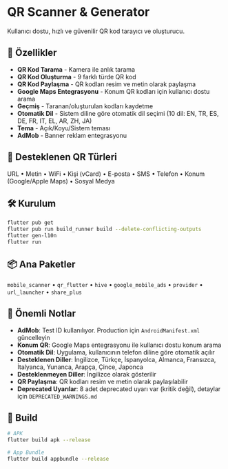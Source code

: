 # QR Scanner & Generator

Kullanıcı dostu, hızlı ve güvenilir QR kod tarayıcı ve oluşturucu.

## 🚀 Özellikler

- **QR Kod Tarama** - Kamera ile anlık tarama
- **QR Kod Oluşturma** - 9 farklı türde QR kod
- **QR Kod Paylaşma** - QR kodları resim ve metin olarak paylaşma
- **Google Maps Entegrasyonu** - Konum QR kodları için kullanıcı dostu arama
- **Geçmiş** - Taranan/oluşturulan kodları kaydetme
- **Otomatik Dil** - Sistem diline göre otomatik dil seçimi (10 dil: EN, TR, ES, DE, FR, IT, EL, AR, ZH, JA)
- **Tema** - Açık/Koyu/Sistem teması
- **AdMob** - Banner reklam entegrasyonu

## 📱 Desteklenen QR Türleri

URL • Metin • WiFi • Kişi (vCard) • E-posta • SMS • Telefon • Konum (Google/Apple Maps) • Sosyal Medya

## 🛠️ Kurulum

```bash
flutter pub get
flutter pub run build_runner build --delete-conflicting-outputs
flutter gen-l10n
flutter run
```

## 📦 Ana Paketler

`mobile_scanner` • `qr_flutter` • `hive` • `google_mobile_ads` • `provider` • `url_launcher` • `share_plus`

## 📝 Önemli Notlar

- **AdMob**: Test ID kullanılıyor. Production için `AndroidManifest.xml` güncelleyin
- **Konum QR**: Google Maps entegrasyonu ile kullanıcı dostu konum arama
- **Otomatik Dil**: Uygulama, kullanıcının telefon diline göre otomatik açılır
- **Desteklenen Diller**: İngilizce, Türkçe, İspanyolca, Almanca, Fransızca, İtalyanca, Yunanca, Arapça, Çince, Japonca
- **Desteklenmeyen Diller**: İngilizce olarak gösterilir
- **QR Paylaşma**: QR kodları resim ve metin olarak paylaşılabilir
- **Deprecated Uyarılar**: 8 adet deprecated uyarı var (kritik değil), detaylar için `DEPRECATED_WARNINGS.md`

## 🔧 Build

```bash
# APK
flutter build apk --release

# App Bundle
flutter build appbundle --release
```
